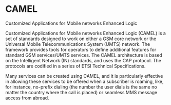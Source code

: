 # CAMEL


Customized Applications for Mobile networks Enhanced Logic

Customized Applications for Mobile networks Enhanced Logic (CAMEL) is a
set of standards designed to work on either a GSM core network or the
Universal Mobile Telecommunications System (UMTS) network. The framework
provides tools for operators to define additional features for standard
GSM services/UMTS services. The CAMEL architecture is based on the
Intelligent Network (IN) standards, and uses the CAP protocol. The
protocols are codified in a series of ETSI Technical Specifications.

Many services can be created using CAMEL, and it is particularly
effective in allowing these services to be offered when a subscriber is
roaming, like, for instance, no-prefix dialing (the number the user
dials is the same no matter the country where the call is placed) or
seamless MMS message access from abroad.

